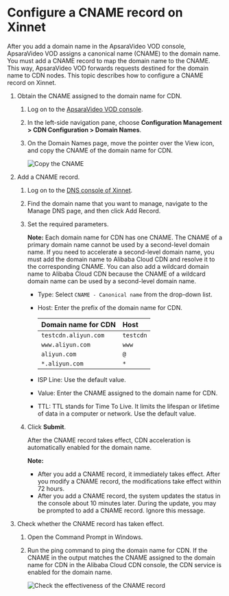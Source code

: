# Configure a CNAME record on Xinnet

After you add a domain name in the ApsaraVideo VOD console, ApsaraVideo VOD assigns a canonical name \(CNAME\) to the domain name. You must add a CNAME record to map the domain name to the CNAME. This way, ApsaraVideo VOD forwards requests destined for the domain name to CDN nodes. This topic describes how to configure a CNAME record on Xinnet.

1.  Obtain the CNAME assigned to the domain name for CDN.

    1.  Log on to the [ApsaraVideo VOD console](https://vod.console.aliyun.com/).

    2.  In the left-side navigation pane, choose **Configuration Management \> CDN Configuration \> Domain Names**.

    3.  On the Domain Names page, move the pointer over the View icon, and copy the CNAME of the domain name for CDN.

        ![Copy the CNAME](https://static-aliyun-doc.oss-accelerate.aliyuncs.com/assets/img/en-US/8761888061/p182210.png)

2.  Add a CNAME record.

    1.  Log on to the [DNS console of Xinnet](https://console.xinnet.com/hy/index.html#/account).

    2.  Find the domain name that you want to manage, navigate to the Manage DNS page, and then click Add Record.

    3.  Set the required parameters.

        **Note:** Each domain name for CDN has one CNAME. The CNAME of a primary domain name cannot be used by a second-level domain name. If you need to accelerate a second-level domain name, you must add the domain name to Alibaba Cloud CDN and resolve it to the corresponding CNAME. You can also add a wildcard domain name to Alibaba Cloud CDN because the CNAME of a wildcard domain name can be used by a second-level domain name.

        -   Type: Select `CNAME - Canonical name` from the drop-down list.
        -   Host: Enter the prefix of the domain name for CDN.

            |Domain name for CDN|Host|
            |:------------------|:---|
            |`testcdn.aliyun.com`|`testcdn`|
            |`www.aliyun.com`|`www`|
            |`aliyun.com`|`@`|
            |`*.aliyun.com`|`*`|

        -   ISP Line: Use the default value.
        -   Value: Enter the CNAME assigned to the domain name for CDN.
        -   TTL: TTL stands for Time To Live. It limits the lifespan or lifetime of data in a computer or network. Use the default value.
    4.  Click **Submit**.

        After the CNAME record takes effect, CDN acceleration is automatically enabled for the domain name.

        **Note:**

        -   After you add a CNAME record, it immediately takes effect. After you modify a CNAME record, the modifications take effect within 72 hours.
        -   After you add a CNAME record, the system updates the status in the console about 10 minutes later. During the update, you may be prompted to add a CNAME record. Ignore this message.
3.  Check whether the CNAME record has taken effect.

    1.  Open the Command Prompt in Windows.

    2.  Run the ping command to ping the domain name for CDN. If the CNAME in the output matches the CNAME assigned to the domain name for CDN in the Alibaba Cloud CDN console, the CDN service is enabled for the domain name.

        ![Check the effectiveness of the CNAME record](https://static-aliyun-doc.oss-accelerate.aliyuncs.com/assets/img/en-US/7423839951/p66693.png)


